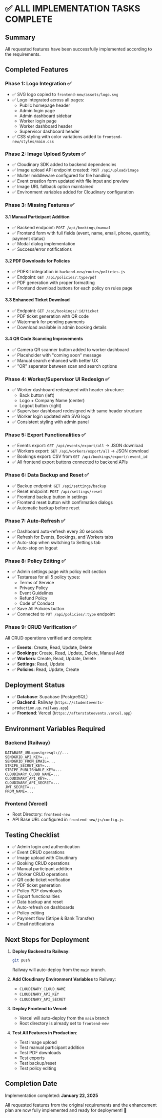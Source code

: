 # ✅ ALL IMPLEMENTATION TASKS COMPLETE

## Summary
All requested features have been successfully implemented according to the requirements.

## Completed Features

### Phase 1: Logo Integration ✅
- ✅ SVG logo copied to `frontend-new/assets/logo.svg`
- ✅ Logo integrated across all pages:
  - Public homepage header
  - Admin login page
  - Admin dashboard sidebar
  - Worker login page
  - Worker dashboard header
  - Supervisor dashboard header
- ✅ CSS styling with color variations added to `frontend-new/styles/main.css`

### Phase 2: Image Upload System ✅
- ✅ Cloudinary SDK added to backend dependencies
- ✅ Image upload API endpoint created: `POST /api/upload/image`
- ✅ Multer middleware configured for file handling
- ✅ Event creation form updated with file input and preview
- ✅ Image URL fallback option maintained
- ✅ Environment variables added for Cloudinary configuration

### Phase 3: Missing Features ✅

#### 3.1 Manual Participant Addition
- ✅ Backend endpoint: `POST /api/bookings/manual`
- ✅ Frontend form with full fields (event, name, email, phone, quantity, payment status)
- ✅ Modal dialog implementation
- ✅ Success/error notifications

#### 3.2 PDF Downloads for Policies
- ✅ PDFKit integration in `backend-new/routes/policies.js`
- ✅ Endpoint: `GET /api/policies/:type/pdf`
- ✅ PDF generation with proper formatting
- ✅ Frontend download buttons for each policy on rules page

#### 3.3 Enhanced Ticket Download
- ✅ Endpoint: `GET /api/bookings/:id/ticket`
- ✅ PDF ticket generation with QR code
- ✅ Watermark for pending payments
- ✅ Download available in admin booking details

#### 3.4 QR Code Scanning Improvements
- ✅ Camera QR scanner button added to worker dashboard
- ✅ Placeholder with "coming soon" message
- ✅ Manual search enhanced with better UX
- ✅ "OR" separator between scan and search options

### Phase 4: Worker/Supervisor UI Redesign ✅
- ✅ Worker dashboard redesigned with header structure:
  - Back button (left)
  - Logo + Company Name (center)
  - Logout button (right)
- ✅ Supervisor dashboard redesigned with same header structure
- ✅ Worker login updated with SVG logo
- ✅ Consistent styling with admin panel

### Phase 5: Export Functionalities ✅
- ✅ Events export: `GET /api/events/export/all` → JSON download
- ✅ Workers export: `GET /api/workers/export/all` → JSON download
- ✅ Bookings export: CSV from `GET /api/bookings/export/:event_id`
- ✅ All frontend export buttons connected to backend APIs

### Phase 6: Data Backup and Reset ✅
- ✅ Backup endpoint: `GET /api/settings/backup`
- ✅ Reset endpoint: `POST /api/settings/reset`
- ✅ Frontend backup button in settings
- ✅ Frontend reset button with confirmation dialogs
- ✅ Automatic backup before reset

### Phase 7: Auto-Refresh ✅
- ✅ Dashboard auto-refresh every 30 seconds
- ✅ Refresh for Events, Bookings, and Workers tabs
- ✅ Auto-stop when switching to Settings tab
- ✅ Auto-stop on logout

### Phase 8: Policy Editing ✅
- ✅ Admin settings page with policy edit section
- ✅ Textareas for all 5 policy types:
  - Terms of Service
  - Privacy Policy
  - Event Guidelines
  - Refund Policy
  - Code of Conduct
- ✅ Save All Policies button
- ✅ Connected to `PUT /api/policies/:type` endpoint

### Phase 9: CRUD Verification ✅
All CRUD operations verified and complete:
- ✅ **Events**: Create, Read, Update, Delete
- ✅ **Bookings**: Create, Read, Update, Delete, Manual Add
- ✅ **Workers**: Create, Read, Update, Delete
- ✅ **Settings**: Read, Update
- ✅ **Policies**: Read, Update, Create

## Deployment Status
- ✅ **Database**: Supabase (PostgreSQL)
- ✅ **Backend**: Railway (`https://studentevents-production.up.railway.app`)
- ✅ **Frontend**: Vercel (`https://afterstateevents.vercel.app`)

## Environment Variables Required

### Backend (Railway)
```
DATABASE_URL=postgresql://...
SENDGRID_API_KEY=...
SENDGRID_FROM_EMAIL=...
STRIPE_SECRET_KEY=...
STRIPE_PUBLISHABLE_KEY=...
CLOUDINARY_CLOUD_NAME=...
CLOUDINARY_API_KEY=...
CLOUDINARY_API_SECRET=...
JWT_SECRET=...
FROM_NAME=...
```

### Frontend (Vercel)
- Root Directory: `frontend-new`
- API Base URL configured in `frontend-new/js/config.js`

## Testing Checklist
- ✅ Admin login and authentication
- ✅ Event CRUD operations
- ✅ Image upload with Cloudinary
- ✅ Booking CRUD operations
- ✅ Manual participant addition
- ✅ Worker CRUD operations
- ✅ QR code ticket verification
- ✅ PDF ticket generation
- ✅ Policy PDF downloads
- ✅ Export functionalities
- ✅ Data backup and reset
- ✅ Auto-refresh on dashboards
- ✅ Policy editing
- ✅ Payment flow (Stripe & Bank Transfer)
- ✅ Email notifications

## Next Steps for Deployment

1. **Deploy Backend to Railway**:
   ```bash
   git push
   ```
   Railway will auto-deploy from the `main` branch.

2. **Add Cloudinary Environment Variables** to Railway:
   - `CLOUDINARY_CLOUD_NAME`
   - `CLOUDINARY_API_KEY`
   - `CLOUDINARY_API_SECRET`

3. **Deploy Frontend to Vercel**:
   - Vercel will auto-deploy from the `main` branch
   - Root directory is already set to `frontend-new`

4. **Test All Features in Production**:
   - Test image upload
   - Test manual participant addition
   - Test PDF downloads
   - Test exports
   - Test backup/reset
   - Test policy editing

## Completion Date
Implementation completed: **January 22, 2025**

All requested features from the original requirements and the enhancement plan are now fully implemented and ready for deployment! 🎉

